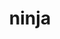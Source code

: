 ---
title: "ninja"
layout: cache
categories: [package, develop-2024-10-06]
meta: {"versions": ["1.12.1"], "compilers": ["apple-clang@=15.0.0", "cce@=15.0.1", "gcc@=10.2.1", "gcc@=11.1.0", "gcc@=11.4.0", "gcc@=12.3.0", "gcc@=13.2.0", "gcc@=7.3.1", "gcc@=7.5.0", "gcc@=9.4.0", "oneapi@=2024.2.1"], "oss": ["amzn2", "centos7", "rhel8", "ubuntu18.04", "ubuntu20.04", "ubuntu22.04", "ubuntu24.04", "ventura"], "platforms": ["darwin", "linux"], "targets": ["aarch64", "neoverse_n1", "neoverse_v1", "neoverse_v2", "ppc64le", "x86_64_v3", "zen4"], "stacks": ["aws-isc", "aws-isc-aarch64", "data-vis-sdk", "developer-tools-manylinux2014", "e4s", "e4s-cray-rhel", "e4s-neoverse-v2", "e4s-neoverse_v1", "e4s-oneapi", "e4s-power", "e4s-rocm-external", "ml-darwin-aarch64-mps", "ml-linux-x86_64-cpu", "ml-linux-x86_64-cuda", "ml-linux-x86_64-rocm", "radiuss", "root", "tutorial"], "num_specs": 32, "num_specs_by_stack": {"root": 32, "ml-darwin-aarch64-mps": 3, "aws-isc-aarch64": 2, "aws-isc": 1, "e4s-cray-rhel": 2, "developer-tools-manylinux2014": 1, "radiuss": 3, "e4s-power": 2, "data-vis-sdk": 2, "e4s-neoverse_v1": 2, "e4s-neoverse-v2": 2, "e4s": 4, "tutorial": 2, "e4s-rocm-external": 2, "e4s-oneapi": 2, "ml-linux-x86_64-cpu": 3, "ml-linux-x86_64-rocm": 3, "ml-linux-x86_64-cuda": 3}}
spec_details: [{"hash": "gx43wg6q67ota6ttor3hauzftwnehoa6", "compiler": "apple-clang@=15.0.0", "versions": ["1.12.1"], "os": "ventura", "platform": "darwin", "target": "aarch64", "variants": ["build_system=generic", "+re2c"], "stacks": ["root", "ml-darwin-aarch64-mps"], "size": "-", "tarball": "https://binaries.spack.io/develop-2024-10-06/build_cache/darwin-ventura-aarch64/apple-clang-15.0.0/ninja-1.12.1/darwin-ventura-aarch64-apple-clang-15.0.0-ninja-1.12.1-gx43wg6q67ota6ttor3hauzftwnehoa6.spack"}, {"hash": "mmfp4lievccxmrnyn472mu7okote3nhd", "compiler": "apple-clang@=15.0.0", "versions": ["1.12.1"], "os": "ventura", "platform": "darwin", "target": "aarch64", "variants": ["build_system=generic", "+re2c"], "stacks": ["root", "ml-darwin-aarch64-mps"], "size": "-", "tarball": "https://binaries.spack.io/develop-2024-10-06/build_cache/darwin-ventura-aarch64/apple-clang-15.0.0/ninja-1.12.1/darwin-ventura-aarch64-apple-clang-15.0.0-ninja-1.12.1-mmfp4lievccxmrnyn472mu7okote3nhd.spack"}, {"hash": "x6pgboctgy5icdvxt3lkrnxwc7stesla", "compiler": "apple-clang@=15.0.0", "versions": ["1.12.1"], "os": "ventura", "platform": "darwin", "target": "aarch64", "variants": ["build_system=generic", "+re2c"], "stacks": ["root", "ml-darwin-aarch64-mps"], "size": "-", "tarball": "https://binaries.spack.io/develop-2024-10-06/build_cache/darwin-ventura-aarch64/apple-clang-15.0.0/ninja-1.12.1/darwin-ventura-aarch64-apple-clang-15.0.0-ninja-1.12.1-x6pgboctgy5icdvxt3lkrnxwc7stesla.spack"}, {"hash": "wppd74qcl5sai2hrk7u7sg2clonpb4si", "compiler": "gcc@=7.3.1", "versions": ["1.12.1"], "os": "amzn2", "platform": "linux", "target": "aarch64", "variants": ["build_system=generic", "+re2c"], "stacks": ["root", "aws-isc-aarch64"], "size": "-", "tarball": "https://binaries.spack.io/develop-2024-10-06/build_cache/linux-amzn2-aarch64/gcc-7.3.1/ninja-1.12.1/linux-amzn2-aarch64-gcc-7.3.1-ninja-1.12.1-wppd74qcl5sai2hrk7u7sg2clonpb4si.spack"}, {"hash": "55gtkfqylrnjkcjqy7cwu42qmvsbdnq4", "compiler": "gcc@=7.3.1", "versions": ["1.12.1"], "os": "amzn2", "platform": "linux", "target": "neoverse_n1", "variants": ["build_system=generic", "+re2c"], "stacks": ["root", "aws-isc-aarch64"], "size": "-", "tarball": "https://binaries.spack.io/develop-2024-10-06/build_cache/linux-amzn2-neoverse_n1/gcc-7.3.1/ninja-1.12.1/linux-amzn2-neoverse_n1-gcc-7.3.1-ninja-1.12.1-55gtkfqylrnjkcjqy7cwu42qmvsbdnq4.spack"}, {"hash": "6y2dqfket6r5szjehe5na27dpcmmskoq", "compiler": "gcc@=7.3.1", "versions": ["1.12.1"], "os": "amzn2", "platform": "linux", "target": "x86_64_v3", "variants": ["build_system=generic", "+re2c"], "stacks": ["root", "aws-isc"], "size": "-", "tarball": "https://binaries.spack.io/develop-2024-10-06/build_cache/linux-amzn2-x86_64_v3/gcc-7.3.1/ninja-1.12.1/linux-amzn2-x86_64_v3-gcc-7.3.1-ninja-1.12.1-6y2dqfket6r5szjehe5na27dpcmmskoq.spack"}, {"hash": "rr5irkei6dyfz2s3vxxm2tdluure7tbz", "compiler": "cce@=15.0.1", "versions": ["1.12.1"], "os": "rhel8", "platform": "linux", "target": "zen4", "variants": ["build_system=generic", "+re2c"], "stacks": ["root", "e4s-cray-rhel"], "size": "-", "tarball": "https://binaries.spack.io/develop-2024-10-06/build_cache/linux-rhel8-zen4/cce-15.0.1/ninja-1.12.1/linux-rhel8-zen4-cce-15.0.1-ninja-1.12.1-rr5irkei6dyfz2s3vxxm2tdluure7tbz.spack"}, {"hash": "p5bi4jolcbivhuhmdnip5uypp7ivt5dr", "compiler": "gcc@=10.2.1", "versions": ["1.12.1"], "os": "centos7", "platform": "linux", "target": "x86_64_v3", "variants": ["build_system=generic", "+re2c"], "stacks": ["root", "developer-tools-manylinux2014"], "size": "-", "tarball": "https://binaries.spack.io/develop-2024-10-06/build_cache/linux-centos7-x86_64_v3/gcc-10.2.1/ninja-1.12.1/linux-centos7-x86_64_v3-gcc-10.2.1-ninja-1.12.1-p5bi4jolcbivhuhmdnip5uypp7ivt5dr.spack"}, {"hash": "awukklaubmmlpxjly7wc4jl3j6qgimuf", "compiler": "cce@=15.0.1", "versions": ["1.12.1"], "os": "rhel8", "platform": "linux", "target": "zen4", "variants": ["build_system=generic", "+re2c"], "stacks": ["root", "e4s-cray-rhel"], "size": "-", "tarball": "https://binaries.spack.io/develop-2024-10-06/build_cache/linux-rhel8-zen4/cce-15.0.1/ninja-1.12.1/linux-rhel8-zen4-cce-15.0.1-ninja-1.12.1-awukklaubmmlpxjly7wc4jl3j6qgimuf.spack"}, {"hash": "qtwptj3qggrebs5r2ftl5xitdwe5jev7", "compiler": "gcc@=7.5.0", "versions": ["1.12.1"], "os": "ubuntu18.04", "platform": "linux", "target": "x86_64_v3", "variants": ["build_system=generic", "+re2c"], "stacks": ["root", "radiuss"], "size": "-", "tarball": "https://binaries.spack.io/develop-2024-10-06/build_cache/linux-ubuntu18.04-x86_64_v3/gcc-7.5.0/ninja-1.12.1/linux-ubuntu18.04-x86_64_v3-gcc-7.5.0-ninja-1.12.1-qtwptj3qggrebs5r2ftl5xitdwe5jev7.spack"}, {"hash": "o6vxt5a4infz256bu5okliepdfl6xf4j", "compiler": "gcc@=7.5.0", "versions": ["1.12.1"], "os": "ubuntu18.04", "platform": "linux", "target": "x86_64_v3", "variants": ["build_system=generic", "+re2c"], "stacks": ["root", "radiuss"], "size": "-", "tarball": "https://binaries.spack.io/develop-2024-10-06/build_cache/linux-ubuntu18.04-x86_64_v3/gcc-7.5.0/ninja-1.12.1/linux-ubuntu18.04-x86_64_v3-gcc-7.5.0-ninja-1.12.1-o6vxt5a4infz256bu5okliepdfl6xf4j.spack"}, {"hash": "ge3syvyrtz34c4vjomvdjxypmc6oxmso", "compiler": "gcc@=7.5.0", "versions": ["1.12.1"], "os": "ubuntu18.04", "platform": "linux", "target": "x86_64_v3", "variants": ["build_system=generic", "+re2c"], "stacks": ["root", "radiuss"], "size": "-", "tarball": "https://binaries.spack.io/develop-2024-10-06/build_cache/linux-ubuntu18.04-x86_64_v3/gcc-7.5.0/ninja-1.12.1/linux-ubuntu18.04-x86_64_v3-gcc-7.5.0-ninja-1.12.1-ge3syvyrtz34c4vjomvdjxypmc6oxmso.spack"}, {"hash": "cdhjvl2jo4gaxtgradguw7psew2y4kby", "compiler": "gcc@=9.4.0", "versions": ["1.12.1"], "os": "ubuntu20.04", "platform": "linux", "target": "ppc64le", "variants": ["build_system=generic", "+re2c"], "stacks": ["root", "e4s-power"], "size": "-", "tarball": "https://binaries.spack.io/develop-2024-10-06/build_cache/linux-ubuntu20.04-ppc64le/gcc-9.4.0/ninja-1.12.1/linux-ubuntu20.04-ppc64le-gcc-9.4.0-ninja-1.12.1-cdhjvl2jo4gaxtgradguw7psew2y4kby.spack"}, {"hash": "wzmvyub6br4uzv33enss4trishneqhmr", "compiler": "gcc@=9.4.0", "versions": ["1.12.1"], "os": "ubuntu20.04", "platform": "linux", "target": "ppc64le", "variants": ["build_system=generic", "+re2c"], "stacks": ["root", "e4s-power"], "size": "-", "tarball": "https://binaries.spack.io/develop-2024-10-06/build_cache/linux-ubuntu20.04-ppc64le/gcc-9.4.0/ninja-1.12.1/linux-ubuntu20.04-ppc64le-gcc-9.4.0-ninja-1.12.1-wzmvyub6br4uzv33enss4trishneqhmr.spack"}, {"hash": "jb2tprb4jzfmiqwumyfzxqyczq2jdi4t", "compiler": "gcc@=11.1.0", "versions": ["1.12.1"], "os": "ubuntu20.04", "platform": "linux", "target": "x86_64_v3", "variants": ["build_system=generic", "+re2c"], "stacks": ["root", "data-vis-sdk"], "size": "-", "tarball": "https://binaries.spack.io/develop-2024-10-06/build_cache/linux-ubuntu20.04-x86_64_v3/gcc-11.1.0/ninja-1.12.1/linux-ubuntu20.04-x86_64_v3-gcc-11.1.0-ninja-1.12.1-jb2tprb4jzfmiqwumyfzxqyczq2jdi4t.spack"}, {"hash": "c4nv7wltpwdd7pdveig7z7ogovm7fruy", "compiler": "gcc@=11.1.0", "versions": ["1.12.1"], "os": "ubuntu20.04", "platform": "linux", "target": "x86_64_v3", "variants": ["build_system=generic", "+re2c"], "stacks": ["root", "data-vis-sdk"], "size": "-", "tarball": "https://binaries.spack.io/develop-2024-10-06/build_cache/linux-ubuntu20.04-x86_64_v3/gcc-11.1.0/ninja-1.12.1/linux-ubuntu20.04-x86_64_v3-gcc-11.1.0-ninja-1.12.1-c4nv7wltpwdd7pdveig7z7ogovm7fruy.spack"}, {"hash": "2kqsz2s6lkf6spw63uko3xgzfzy3q63z", "compiler": "gcc@=11.4.0", "versions": ["1.12.1"], "os": "ubuntu22.04", "platform": "linux", "target": "neoverse_v1", "variants": ["build_system=generic", "+re2c"], "stacks": ["root", "e4s-neoverse_v1"], "size": "-", "tarball": "https://binaries.spack.io/develop-2024-10-06/build_cache/linux-ubuntu22.04-neoverse_v1/gcc-11.4.0/ninja-1.12.1/linux-ubuntu22.04-neoverse_v1-gcc-11.4.0-ninja-1.12.1-2kqsz2s6lkf6spw63uko3xgzfzy3q63z.spack"}, {"hash": "siy6dfonx7jdmxwyy4iu5zqqzt3cuwzb", "compiler": "gcc@=11.4.0", "versions": ["1.12.1"], "os": "ubuntu22.04", "platform": "linux", "target": "neoverse_v1", "variants": ["build_system=generic", "+re2c"], "stacks": ["root", "e4s-neoverse_v1"], "size": "-", "tarball": "https://binaries.spack.io/develop-2024-10-06/build_cache/linux-ubuntu22.04-neoverse_v1/gcc-11.4.0/ninja-1.12.1/linux-ubuntu22.04-neoverse_v1-gcc-11.4.0-ninja-1.12.1-siy6dfonx7jdmxwyy4iu5zqqzt3cuwzb.spack"}, {"hash": "sf34zcdzkytywgr5g6q3hdovpfvc7jcq", "compiler": "gcc@=11.4.0", "versions": ["1.12.1"], "os": "ubuntu22.04", "platform": "linux", "target": "neoverse_v2", "variants": ["build_system=generic", "+re2c"], "stacks": ["root", "e4s-neoverse-v2"], "size": "-", "tarball": "https://binaries.spack.io/develop-2024-10-06/build_cache/linux-ubuntu22.04-neoverse_v2/gcc-11.4.0/ninja-1.12.1/linux-ubuntu22.04-neoverse_v2-gcc-11.4.0-ninja-1.12.1-sf34zcdzkytywgr5g6q3hdovpfvc7jcq.spack"}, {"hash": "skssgrbdqpvfzd6q3mguropakg4g6csj", "compiler": "gcc@=11.4.0", "versions": ["1.12.1"], "os": "ubuntu22.04", "platform": "linux", "target": "neoverse_v2", "variants": ["build_system=generic", "+re2c"], "stacks": ["root", "e4s-neoverse-v2"], "size": "-", "tarball": "https://binaries.spack.io/develop-2024-10-06/build_cache/linux-ubuntu22.04-neoverse_v2/gcc-11.4.0/ninja-1.12.1/linux-ubuntu22.04-neoverse_v2-gcc-11.4.0-ninja-1.12.1-skssgrbdqpvfzd6q3mguropakg4g6csj.spack"}, {"hash": "xsz5lrrz6s4yoreb5435qk7kmablfwyv", "compiler": "gcc@=11.4.0", "versions": ["1.12.1"], "os": "ubuntu22.04", "platform": "linux", "target": "x86_64_v3", "variants": ["build_system=generic", "+re2c"], "stacks": ["root", "e4s"], "size": "-", "tarball": "https://binaries.spack.io/develop-2024-10-06/build_cache/linux-ubuntu22.04-x86_64_v3/gcc-11.4.0/ninja-1.12.1/linux-ubuntu22.04-x86_64_v3-gcc-11.4.0-ninja-1.12.1-xsz5lrrz6s4yoreb5435qk7kmablfwyv.spack"}, {"hash": "m6gsb3hq26jkrfo3jlkyugi2hmi3nrlz", "compiler": "gcc@=11.4.0", "versions": ["1.12.1"], "os": "ubuntu22.04", "platform": "linux", "target": "x86_64_v3", "variants": ["build_system=generic", "+re2c"], "stacks": ["root", "tutorial", "e4s-rocm-external"], "size": "-", "tarball": "https://binaries.spack.io/develop-2024-10-06/build_cache/linux-ubuntu22.04-x86_64_v3/gcc-11.4.0/ninja-1.12.1/linux-ubuntu22.04-x86_64_v3-gcc-11.4.0-ninja-1.12.1-m6gsb3hq26jkrfo3jlkyugi2hmi3nrlz.spack"}, {"hash": "uo3hyvn2l5r6vftkzklub6s4s5yvtys5", "compiler": "gcc@=11.4.0", "versions": ["1.12.1"], "os": "ubuntu22.04", "platform": "linux", "target": "x86_64_v3", "variants": ["build_system=generic", "+re2c"], "stacks": ["root", "e4s"], "size": "-", "tarball": "https://binaries.spack.io/develop-2024-10-06/build_cache/linux-ubuntu22.04-x86_64_v3/gcc-11.4.0/ninja-1.12.1/linux-ubuntu22.04-x86_64_v3-gcc-11.4.0-ninja-1.12.1-uo3hyvn2l5r6vftkzklub6s4s5yvtys5.spack"}, {"hash": "ym7ao2br2cot22gf5mz5dwlq3lomo3vf", "compiler": "gcc@=11.4.0", "versions": ["1.12.1"], "os": "ubuntu22.04", "platform": "linux", "target": "x86_64_v3", "variants": ["build_system=generic", "+re2c"], "stacks": ["root", "e4s"], "size": "-", "tarball": "https://binaries.spack.io/develop-2024-10-06/build_cache/linux-ubuntu22.04-x86_64_v3/gcc-11.4.0/ninja-1.12.1/linux-ubuntu22.04-x86_64_v3-gcc-11.4.0-ninja-1.12.1-ym7ao2br2cot22gf5mz5dwlq3lomo3vf.spack"}, {"hash": "mg5bm77vy2qivartelx7mbzjtfqkqnwo", "compiler": "gcc@=11.4.0", "versions": ["1.12.1"], "os": "ubuntu22.04", "platform": "linux", "target": "x86_64_v3", "variants": ["build_system=generic", "+re2c"], "stacks": ["root", "e4s-rocm-external"], "size": "-", "tarball": "https://binaries.spack.io/develop-2024-10-06/build_cache/linux-ubuntu22.04-x86_64_v3/gcc-11.4.0/ninja-1.12.1/linux-ubuntu22.04-x86_64_v3-gcc-11.4.0-ninja-1.12.1-mg5bm77vy2qivartelx7mbzjtfqkqnwo.spack"}, {"hash": "e474zd2qwyk5rdmb7k5hv5xjegbzvhrk", "compiler": "oneapi@=2024.2.1", "versions": ["1.12.1"], "os": "ubuntu22.04", "platform": "linux", "target": "x86_64_v3", "variants": ["build_system=generic", "+re2c"], "stacks": ["root", "e4s-oneapi"], "size": "-", "tarball": "https://binaries.spack.io/develop-2024-10-06/build_cache/linux-ubuntu22.04-x86_64_v3/oneapi-2024.2.1/ninja-1.12.1/linux-ubuntu22.04-x86_64_v3-oneapi-2024.2.1-ninja-1.12.1-e474zd2qwyk5rdmb7k5hv5xjegbzvhrk.spack"}, {"hash": "mnccqpr2h33gxr3urb3xllxc77m77hts", "compiler": "gcc@=11.4.0", "versions": ["1.12.1"], "os": "ubuntu22.04", "platform": "linux", "target": "x86_64_v3", "variants": ["build_system=generic", "+re2c"], "stacks": ["root", "e4s"], "size": "-", "tarball": "https://binaries.spack.io/develop-2024-10-06/build_cache/linux-ubuntu22.04-x86_64_v3/gcc-11.4.0/ninja-1.12.1/linux-ubuntu22.04-x86_64_v3-gcc-11.4.0-ninja-1.12.1-mnccqpr2h33gxr3urb3xllxc77m77hts.spack"}, {"hash": "whnvpe5wn6tpo2rojqnokbeqboibvbly", "compiler": "gcc@=12.3.0", "versions": ["1.12.1"], "os": "ubuntu22.04", "platform": "linux", "target": "x86_64_v3", "variants": ["build_system=generic", "+re2c"], "stacks": ["root", "tutorial"], "size": "-", "tarball": "https://binaries.spack.io/develop-2024-10-06/build_cache/linux-ubuntu22.04-x86_64_v3/gcc-12.3.0/ninja-1.12.1/linux-ubuntu22.04-x86_64_v3-gcc-12.3.0-ninja-1.12.1-whnvpe5wn6tpo2rojqnokbeqboibvbly.spack"}, {"hash": "nq64j25vuqlhssxt2ssenxu52x75av4v", "compiler": "oneapi@=2024.2.1", "versions": ["1.12.1"], "os": "ubuntu22.04", "platform": "linux", "target": "x86_64_v3", "variants": ["build_system=generic", "+re2c"], "stacks": ["root", "e4s-oneapi"], "size": "-", "tarball": "https://binaries.spack.io/develop-2024-10-06/build_cache/linux-ubuntu22.04-x86_64_v3/oneapi-2024.2.1/ninja-1.12.1/linux-ubuntu22.04-x86_64_v3-oneapi-2024.2.1-ninja-1.12.1-nq64j25vuqlhssxt2ssenxu52x75av4v.spack"}, {"hash": "ozy7kcqtyftcrnc7bw7uctsjixyeg3se", "compiler": "gcc@=13.2.0", "versions": ["1.12.1"], "os": "ubuntu24.04", "platform": "linux", "target": "x86_64_v3", "variants": ["build_system=generic", "+re2c"], "stacks": ["root", "ml-linux-x86_64-cpu", "ml-linux-x86_64-rocm", "ml-linux-x86_64-cuda"], "size": "-", "tarball": "https://binaries.spack.io/develop-2024-10-06/build_cache/linux-ubuntu24.04-x86_64_v3/gcc-13.2.0/ninja-1.12.1/linux-ubuntu24.04-x86_64_v3-gcc-13.2.0-ninja-1.12.1-ozy7kcqtyftcrnc7bw7uctsjixyeg3se.spack"}, {"hash": "6l3dgsyerlquuwcfo4m3y4mm5z5rayhf", "compiler": "gcc@=13.2.0", "versions": ["1.12.1"], "os": "ubuntu24.04", "platform": "linux", "target": "x86_64_v3", "variants": ["build_system=generic", "+re2c"], "stacks": ["root", "ml-linux-x86_64-cpu", "ml-linux-x86_64-rocm", "ml-linux-x86_64-cuda"], "size": "-", "tarball": "https://binaries.spack.io/develop-2024-10-06/build_cache/linux-ubuntu24.04-x86_64_v3/gcc-13.2.0/ninja-1.12.1/linux-ubuntu24.04-x86_64_v3-gcc-13.2.0-ninja-1.12.1-6l3dgsyerlquuwcfo4m3y4mm5z5rayhf.spack"}, {"hash": "koendbocmtbroy2ckwm5pgmlknzffrcn", "compiler": "gcc@=13.2.0", "versions": ["1.12.1"], "os": "ubuntu24.04", "platform": "linux", "target": "x86_64_v3", "variants": ["build_system=generic", "+re2c"], "stacks": ["root", "ml-linux-x86_64-cpu", "ml-linux-x86_64-rocm", "ml-linux-x86_64-cuda"], "size": "-", "tarball": "https://binaries.spack.io/develop-2024-10-06/build_cache/linux-ubuntu24.04-x86_64_v3/gcc-13.2.0/ninja-1.12.1/linux-ubuntu24.04-x86_64_v3-gcc-13.2.0-ninja-1.12.1-koendbocmtbroy2ckwm5pgmlknzffrcn.spack"}]
---